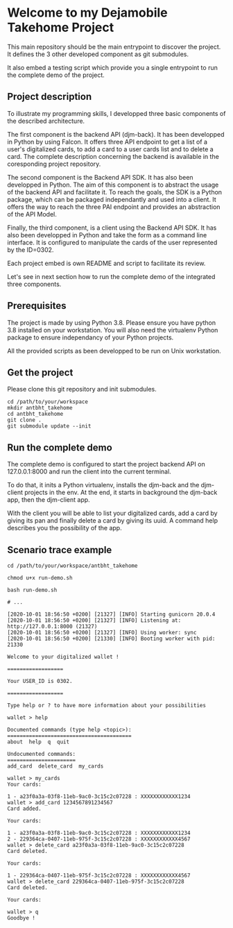 # Welcome to my Dejamobile Takehome Project

This main repository should be the main entrypoint to discover the project. It defines the 3 other developed component as git submodules.

It also embed a testing script which provide you a single entrypoint to run the complete demo of the project.

## Project description

To illustrate my programming skills, I developped three basic components of the described architecture. 

The first component is the backend API (djm-back). It has been developped in Python by using Falcon. It offers three API endpoint to get a list of a user's digitalized cards, to add a card to a user cards list and to delete a card. The complete description concerning the backend is available in the coresponding project repository. 

The second component is the Backend API SDK. It has also been developped in Python. The aim of this component is to abstract the usage of the backend API and facilitate it. To reach the goals, the SDK is a Python package, which can be packaged independantly and used into a client. It offers the way to reach the three PAI endpoint and provides an abstraction of the API Model.

Finally, the third component, is a client using the Backend API SDK. It has also been developped in Python and take the form as a command line interface. It is configured to manipulate the cards of the user represented by the ID=0302.

Each project embed is own README and script to facilitate its review.

Let's see in next section how to run the complete demo of the integrated three components.

## Prerequisites

The project is made by using Python 3.8. Please ensure you have python 3.8 installed on your workstation. You will also need the virtualenv Python package to ensure independancy of your Python projects. 

All the provided scripts as been developped to be run on Unix workstation. 

## Get the project

Please clone this git repository and init submodules.

```lang=sh
cd /path/to/your/workspace
mkdir antbht_takehome
cd antbht_takehome
git clone .
git submodule update --init
```

## Run the complete demo

The complete demo is configured to start the project backend API on 127.0.0.1:8000 and run the client into the current terminal.

To do that, it inits a Python virtualenv, installs the djm-back and the djm-client projects in the env. At the end, it starts in background the djm-back app, then the djm-client app.

With the client you will be able to list your digitalized cards, add a card by giving its pan and finally delete a card by giving its uuid.
A command help describes you the possibility of the app.

## Scenario trace example

```
cd /path/to/your/workspace/antbht_takehome

chmod u+x run-demo.sh

bash run-demo.sh

# ...

[2020-10-01 18:56:50 +0200] [21327] [INFO] Starting gunicorn 20.0.4
[2020-10-01 18:56:50 +0200] [21327] [INFO] Listening at: http://127.0.0.1:8000 (21327)
[2020-10-01 18:56:50 +0200] [21327] [INFO] Using worker: sync
[2020-10-01 18:56:50 +0200] [21330] [INFO] Booting worker with pid: 21330

Welcome to your digitalized wallet !

==================

Your USER_ID is 0302.

==================

Type help or ? to have more information about your possibilities

wallet > help

Documented commands (type help <topic>):
========================================
about  help  q  quit

Undocumented commands:
======================
add_card  delete_card  my_cards

wallet > my_cards
Your cards:

1 - a23f0a3a-03f8-11eb-9ac0-3c15c2c07228 : XXXXXXXXXXXX1234
wallet > add_card 1234567891234567
Card added.

Your cards:

1 - a23f0a3a-03f8-11eb-9ac0-3c15c2c07228 : XXXXXXXXXXXX1234
2 - 229364ca-0407-11eb-975f-3c15c2c07228 : XXXXXXXXXXXX4567
wallet > delete_card a23f0a3a-03f8-11eb-9ac0-3c15c2c07228
Card deleted.

Your cards:

1 - 229364ca-0407-11eb-975f-3c15c2c07228 : XXXXXXXXXXXX4567
wallet > delete_card 229364ca-0407-11eb-975f-3c15c2c07228
Card deleted.

Your cards:

wallet > q
Goodbye !

```
